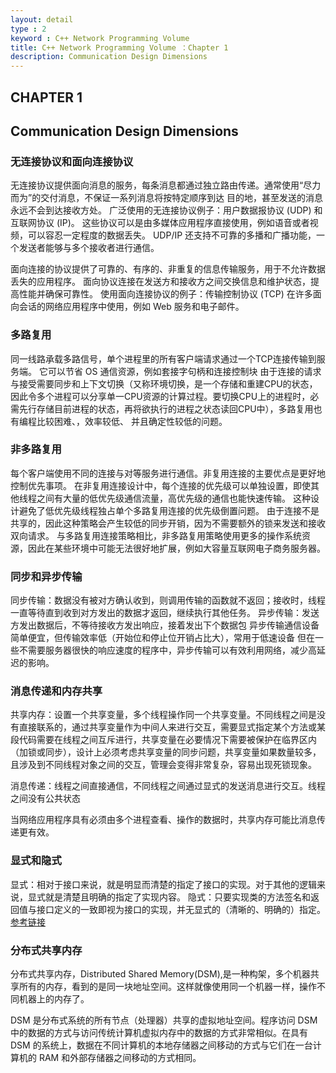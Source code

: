 ```yaml
---
layout: detail
type : 2
keyword : C++ Network Programming Volume
title: C++ Network Programming Volume ：Chapter 1
description: Communication Design Dimensions
---
```


## CHAPTER 1
## Communication Design Dimensions


### 无连接协议和面向连接协议

无连接协议提供面向消息的服务，每条消息都通过独立路由传递。通常使用“尽力而为”的交付消息，不保证一系列消息将按特定顺序到达
目的地，甚至发送的消息永远不会到达接收方处。
广泛使用的无连接协议例子：用户数据报协议 (UDP) 和互联网协议 (IP)。
这些协议可以是由多媒体应用程序直接使用，例如语音或者视频，可以容忍一定程度的数据丢失。 
UDP/IP 还支持不可靠的多播和广播功能，一个发送者能够与多个接收者进行通信。

面向连接的协议提供了可靠的、有序的、非重复的信息传输服务，用于不允许数据丢失的应用程序。
面向协议连接在发送方和接收方之间交换信息和维护状态，提高性能并确保可靠性。
使用面向连接协议的例子：传输控制协议 (TCP)
在许多面向会话的网络应用程序中使用，例如 Web 服务和电子邮件。

### 多路复用

同一线路承载多路信号，单个进程里的所有客户端请求通过一个TCP连接传输到服务端。
它可以节省 OS 通信资源，例如套接字句柄和连接控制块
由于连接的请求与接受需要同步和上下文切换（又称环境切换，是一个存储和重建CPU的状态，因此令多个进程可以分享单一CPU资源的计算过程。要切换CPU上的进程时，必需先行存储目前进程的状态，再将欲执行的进程之状态读回CPU中），多路复用也有编程比较困难、，效率较低、
并且确定性较低的问题。

### 非多路复用

每个客户端使用不同的连接与对等服务进行通信。非复用连接的主要优点是更好地控制优先事项。
在非复用连接设计中，每个连接的优先级可以单独设置，即使其他线程之间有大量的低优先级通信流量，高优先级的通信也能快速传输。
这种设计避免了低优先级线程独占单个多路复用连接的优先级倒置问题。
由于连接不是共享的，因此这种策略会产生较低的同步开销，因为不需要额外的锁来发送和接收双向请求。
与多路复用连接策略相比，非多路复用策略使用更多的操作系统资源，因此在某些环境中可能无法很好地扩展，例如大容量互联网电子商务服务器。

### 同步和异步传输

同步传输：数据没有被对方确认收到，则调用传输的函数就不返回；接收时，线程一直等待直到收到对方发出的数据才返回，继续执行其他任务。
异步传输：发送方发出数据后，不等待接收方发出响应，接着发出下个数据包
异步传输通信设备简单便宜，但传输效率低（开始位和停止位开销占比大），常用于低速设备
但在一些不需要服务器很快的响应速度的程序中，异步传输可以有效利用网络，减少高延迟的影响。

### 消息传递和内存共享

共享内存：设置一个共享变量，多个线程操作同一个共享变量。不同线程之间是没有直接联系的，通过共享变量作为中间人来进行交互，需要显式指定某个方法或某段代码需要在线程之间互斥进行，共享变量在必要情况下需要被保护在临界区内（加锁或同步），设计上必须考虑共享变量的同步问题，共享变量如果数量较多，且涉及到不同线程对象之间的交互，管理会变得非常复杂，容易出现死锁现象。

消息传递：线程之间直接通信，不同线程之间通过显式的发送消息进行交互。线程之间没有公共状态

当网络应用程序具有必须由多个进程查看、操作的数据时，共享内存可能比消息传递更有效。

### 显式和隐式

显式：相对于接口来说，就是明显而清楚的指定了接口的实现。对于其他的逻辑来说，显式就是清楚且明确的指定了实现内容。
隐式：只要实现类的方法签名和返回值与接口定义的一致即视为接口的实现，并无显式的（清晰的、明确的）指定。
[参考链接](https://www.cnblogs.com/xiayongming/p/7228299.html#:~:text=%E6%98%BE%E5%BC%8F%E4%B8%8E%E9%9A%90%E5%BC%8F%EF%BC%88Explicit%20And%20Implicit%EF%BC%89%201%201.%E6%A6%82%E5%BF%B5%201.1%20%E6%98%BE%E5%BC%8F%20%E5%AE%9E%E7%8E%B0%E7%9A%84%E5%8D%95%E8%AF%8DExplicit%E6%84%8F%E6%80%9D%E6%98%AF%E6%B8%85%E6%A5%9A%E7%9A%84%E3%80%81%E6%98%8E%E7%A1%AE%E7%9A%84%E3%80%81%E8%AF%A6%E8%BF%B0%E7%9A%84%E3%80%82,3.%E5%85%B6%E4%BB%96%E8%AE%A4%E8%AF%81%203.1%20%E5%85%B3%E4%BA%8E%E4%B8%80%E4%B8%AA%E7%B1%BB%E5%A4%9A%E4%B8%AA%E6%8E%A5%E5%8F%A3%E7%9A%84%E5%AE%9E%E7%8E%B0%E6%97%A2%E6%9C%89%E6%98%BE%E5%BC%8F%E4%B9%9F%E6%9C%89%E9%9A%90%E5%BC%8F%E7%9A%84%E8%A7%84%E5%88%99%EF%BC%88%E6%B7%B7%E5%90%88%EF%BC%89%20...%204%204.%E5%BA%94%E7%94%A8%E5%8E%9F%E5%88%99%20%E5%9C%A8%E9%80%BB%E8%BE%91%E6%AF%94%E8%BE%83%E5%A4%8D%E6%9D%82%E7%9A%84%E6%83%85%E5%86%B5%E4%B8%8B%EF%BC%8C%E6%AF%94%E5%A6%82%E4%B8%80%E4%B8%AA%E7%B1%BB%E7%BB%A7%E6%89%BF%E4%BA%86%E5%A4%9A%E4%B8%AA%E6%8E%A5%E5%8F%A3%EF%BC%8C%E8%BF%99%E4%BA%9B%E6%8E%A5%E5%8F%A3%E5%85%B7%E6%9C%89%E7%9B%B8%E5%90%8C%E7%9A%84%E8%A1%8C%E4%B8%BA%EF%BC%8C%E4%BD%86%E5%8D%B4%E5%9C%A8%E5%AE%9E%E7%8E%B0%E4%B8%8A%E6%9C%89%E5%B7%AE%E5%BC%82%EF%BC%88%E6%AF%94%E8%BE%83%E6%8B%97%E5%8F%A3%EF%BC%8C%E6%88%91%E8%A7%89%E5%BE%97%E5%8F%AF%E4%BB%A5%E7%90%86%E8%A7%A3%E6%88%90%E5%B9%B3%E6%9D%BF%E7%94%B5%E8%84%91%E7%BB%A7%E6%89%BF%E4%BA%86MP3%E3%80%81CD%E3%80%81%E7%94%B5%E8%84%91%E7%9A%84%E6%8E%A5%E5%8F%A3%EF%BC%89%E7%9A%84%E6%97%B6%E5%80%99%EF%BC%8C%E5%86%8D%E5%BA%94%E7%94%A8%E6%98%BE%E5%BC%8F%E5%AE%9E%E7%8E%B0%EF%BC%8C%E5%A4%A7%E5%A4%9A%E6%95%B0%E9%80%BB%E8%BE%91%E6%AF%94%E8%BE%83%E6%B8%85%E6%99%B0%E7%9A%84%E6%97%B6%E5%80%99%E4%B8%8D%E9%9C%80%E8%A6%81%E7%94%A8%E6%98%BE%E5%BC%8F%E5%AE%9E%E7%8E%B0%E3%80%82%20)

### 分布式共享内存

分布式共享内存，Distributed Shared Memory(DSM),是一种构架，多个机器共享所有的内存，看到的是同一块地址空间。这样就像使用同一个机器一样，操作不同机器上的内存了。

DSM 是分布式系统的所有节点（处理器）共享的虚拟地址空间。程序访问 DSM 中的数据的方式与访问传统计算机虚拟内存中的数据的方式非常相似。在具有 DSM 的系统上，数据在不同计算机的本地存储器之间移动的方式与它们在一台计算机的 RAM 和外部存储器之间移动的方式相同。
